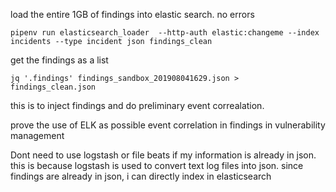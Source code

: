 
load the entire 1GB of findings into elastic search. no errors

```
pipenv run elasticsearch_loader  --http-auth elastic:changeme --index incidents --type incident json findings_clean
```

get the findings as a list
```
jq '.findings' findings_sandbox_201908041629.json > findings_clean.json
```

this is to inject findings and do preliminary event correalation.

prove the use of ELK as possible event correlation in findings in vulnerability management

Dont need to use logstash or file beats if my information is already in json. this is because logstash is used to convert text log files into json.
since findings are already in json, i can directly index in elasticsearch

